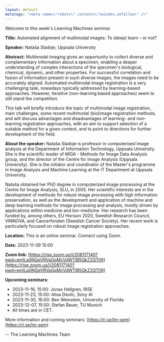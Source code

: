 ```yaml
---
layout: default
metatags: "<meta name=\"robots\" content=\"noindex,nofollow\" />"
---
```

 
Welcome to this week's Learning Machines seminar.

**Title:** Automated alignment of multimodal images: To (deep) learn – or not?

**Speaker:** Nataša Sladoje, Uppsala University

**Abstract:** Multimodal imaging gives an opportunity to collect diverse and complementary information about a specimen, enabling a deeper understanding of complex interactions of the specimen&#x27;s biological, chemical, dynamic, and other properties. For successful correlation and fusion of information present in such diverse images, the images need to be accurately aligned. Automated multimodal image registration is a very challenging task, nowadays typically addressed by learning-based approaches. However, iterative (non-learning based approaches) seem to still stand the competition.

This talk will briefly introduce the topic of multimodal image registration, main challenges, some recent multimodal (bio)image registration methods, and will discuss advantages and disadvantages of learning- and non-learning registration approaches, with an aim to support selection of a suitable method for a given context, and to point to directions for further development of the field.

**About the speaker:** Nataša Sladoje is professor in computerised image analysis at the Department of Information Technology, Uppsala University.  She is the scientific leader of  MIDA - Methods for Image Data Analysis group, and the director of the Centre for Image Analysis (Uppsala University). She is the initiator and coordinator of the Master&#x27;s programme in Image Analysis and Machine Learning at the IT Department at Uppsala University.

Nataša obtained her PhD degree in computerized image processing at the Centre for Image Analysis, SLU, in 2005. Her scientific interests are in the development of methods for robust image processing with high information preservation, as well as the development and application of machine and deep learning methods for image processing and analysis, mostly driven by applications within medicine and bio-medicine. Her research has been funded by, among others, EU Horison 2020, Swedish Research Council, VINNOVA, and Cancerfonden (Swedish Cancer Society).  Her recent work is particularly focused on robust image registration approaches. 

**Location:** This is an online seminar. Connect using Zoom.

**Date:** 2023-11-09 15:00

**Zoom link:** [https://rise.zoom.us/j/208117140?pwd=emlLa0NQeVRVaGpMcVdWTlB5QkZ2QT09](https://rise.zoom.us/j/208117140?pwd=emlLa0NQeVRVaGpMcVdWTlB5QkZ2QT09)

**Upcoming seminars:**

* 2023-11-16, 15:00: Jonas Hellgren, RISE
* 2023-11-23, 15:00: Alisa Devlic, Sony AI
* 2023-11-30, 16:00: Ben Weinstein, University of Florida
* 2023-12-07, 15:00: Stefan Bauer, TU Munich
* All times are in CET.

More information and coming seminars: [https://ri.se/lm-sem](https://ri.se/lm-sem)

-- The Learning Machines Team


